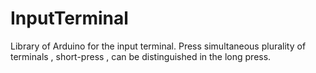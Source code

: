 # InputTerminal
Library of Arduino for the input terminal.
Press simultaneous plurality of terminals , short-press , can be distinguished in the long press.
